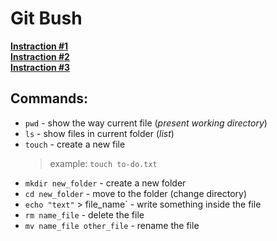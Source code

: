 # Git Bush
[**Instraction #1**](https://www.atlassian.com/ru/git/tutorials/git-bash)\
[**Instraction #2**](https://habr.com/ru/company/ruvds/blog/445270/)\
[**Instraction #3**](https://tproger.ru/translations/bash-cheatsheet/)
## Commands:
* `pwd` - show the way current file (_present working directory_)
* `ls` - show files in current folder (_list_)
* `touch` - create a new file
    > example: `touch to-do.txt`
* `mkdir new_folder` - create a new folder
* `cd new_folder` - move to the folder (change directory)
* `echo "text"` > file_name` - write something inside the file
* `rm name_file` - delete the file
* `mv name_file other_file` - rename the file